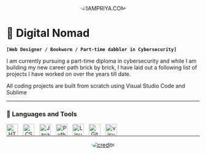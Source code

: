 <div align="center">
  <img style="border-radius:50%;" src="https://capsule-render.vercel.app/api?type=waving&animation=fadeIn&color=gradient&height=300&section=header&text=Hello,%20I%20am%20Priya!&fontSize=80" alt="IAMPRIYA.COM"/>
</div>

# 🥷 Digital Nomad

**`[Web Designer / Bookworm / Part-time dabbler in Cybersecurity]`**

I am currently pursuing a part-time diploma in cybersecurity and while I am building my new career path brick by brick, I have laid out a following list of projects I have worked on over the years till date.

All coding projects are built from scratch using Visual Studio Code and Sublime

---

### 🧰 Languages and Tools

<div align="center">
<a title="HTML5" href="https://html5boilerplate.com/" target="_blank">
  <img align="left" alt="HTML5" width="30px" style="padding-right:10px;" src="https://cdn.jsdelivr.net/gh/devicons/devicon/icons/html5/html5-plain.svg">
</a>

<a title="CSS" href="https://www.w3schools.com/css/css_website_layout.asp" target="_blank">
  <img align="left" title="CSS" alt="CSS" width="30px" style="padding-right:10px;" src="https://cdn.jsdelivr.net/gh/devicons/devicon/icons/css3/css3-plain.svg" />
</a>

<a title="JavaScript" href="https://www.javascript.com/" target="_blank">
  <img align="left" title="JavaScript" alt="JavaScript" width="30px" style="padding-right:10px;" src="https://cdn.jsdelivr.net/gh/devicons/devicon/icons/javascript/javascript-plain.svg" />
</a>


<a title="Python" href="https://www.python.org/" target="_blank">
  <img align="left" title="Python"  alt="Python" width="30px" style="padding-right:10px;" src="https://cdn.jsdelivr.net/gh/devicons/devicon/icons/python/python-plain.svg" />
</a>


<a title="Linux" href="https://www.linux.org/" target="_blank">
  <img align="left" title="Linux" alt="Linux" width="30px" style="padding-right:10px;" src="https://cdn.jsdelivr.net/gh/devicons/devicon/icons/linux/linux-original.svg" />
</a>

<a title="GitHub" href="https://www.github.com" target="_blank">
 <img align="left" title="GitHub" alt="GitHub" width="30px" style="padding-right:10px;" src="https://cdn.jsdelivr.net/gh/devicons/devicon/icons/github/github-original.svg" />
</a>


<a title="GitHub" href="https://visualstudio.microsoft.com/" target="_blank">
 <img align="left" title="visualstudio" alt="visualstudio" width="30px" style="padding-right:10px;" src="https://cdn.jsdelivr.net/gh/devicons/devicon/icons/visualstudio/visualstudio-plain.svg" />
</a>

    
</div>
<br />

---


<div align="center">
  <a title="Forrest Knight" href="https://www.youtube.com/watch?v=9A8sQZDRn5o&ab_channel=ForrestKnight" target="_blank">
    <img style="border-radius:50%;" src="https://capsule-render.vercel.app/api?type=waving&animation=fadeIn&color=gradient&height=250&section=footer&text=credits%20:%20Forrest%20Knight&fontSize=10" alt="credits"/>
  </a>
</div>
